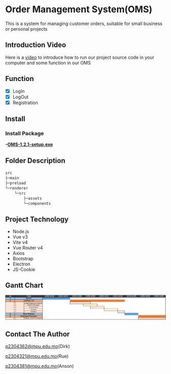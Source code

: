 # Order Management System(OMS)

This is a system for managing customer orders, suitable for small business or personal projects

## Introduction Video
Here is a [video](https://github.com/MPUDirk/SoftwareDev/releases/download/v1.2.1/Introduce.mp4) to introduce how to run our project source code in your computer and some function in our OMS

## Function

- [x] LogIn
- [x] LogOut
- [x] Registration

## Install

### Install Package

**-[OMS-1.2.1-setup.exe](https://github.com/MPUDirk/SoftwareDev/releases/download/v1.2.1/oms-1.2.1-setup.exe)**

## Folder Description

```
src
├─main
├─preload
└─renderer
    └─src
        ├─assets
        └─components
```

## Project Technology

- Node.js
- Vue v3
- Vite v4
- Vue Router v4
- Axios
- Bootstrap
- Electron
- JS-Cookie

## Gantt Chart

![image](./doc/Gantt%20Chart.jpg)

## Contact The Author

p2304362@mpu.edu.mo(Dirk)

p2304321@mpu.edu.mo(Rue)

p2304381@mpu.edu.mo(Anson)
